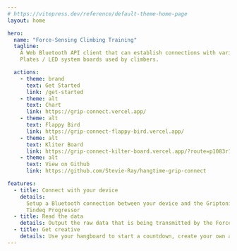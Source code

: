```yaml
---
# https://vitepress.dev/reference/default-theme-home-page
layout: home

hero:
  name: "Force-Sensing Climbing Training"
  tagline:
    A Web Bluetooth API client that can establish connections with various Force-Sensing Hangboards / Dynamometers /
    Plates / LED system boards used by climbers.

  actions:
    - theme: brand
      text: Get Started
      link: /get-started
    - theme: alt
      text: Chart
      link: https://grip-connect.vercel.app/
    - theme: alt
      text: Flappy Bird
      link: https://grip-connect-flappy-bird.vercel.app/
    - theme: alt
      text: Kliter Board
      link: https://grip-connect-kilter-board.vercel.app/?route=p1083r15p1117r15p1164r12p1185r12p1233r13p1282r13p1303r13p1372r13p1392r14p1505r15
    - theme: alt
      text: View on Github
      link: https://github.com/Stevie-Ray/hangtime-grip-connect

features:
  - title: Connect with your device
    details:
      Setup a Bluetooth connection between your device and the Griptonite Motherboard, Climbro, SmartBoard, Entralpi or
      Tindeq Progressor
  - title: Read the data
    details: Output the raw data that is being transmitted by the Force-Sensing device
  - title: Get creative
    details: Use your hangboard to start a countdown, create your own app, you name it
---
```


